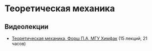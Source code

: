 # Теоретическая механика

## Видеолекции

* [Теоретическая механика, Форш П.А, МГУ Химфак](https://teach-in.ru/course/theoretical-mechanics) (15 лекций, 21 часов)

